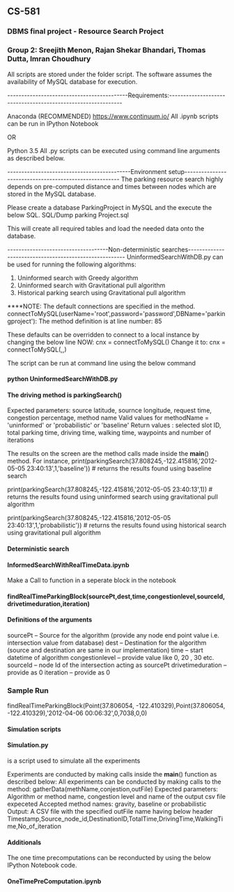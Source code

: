 ## CS-581
### DBMS final project - Resource Search Project

### Group 2: Sreejith Menon, Rajan Shekar Bhandari, Thomas Dutta, Imran Choudhury

All scripts are stored under the folder script. The software assumes the availability of MySQL database for execution.


-------------------------------------------Requirements:-------------------------------------------------------------

Anaconda (RECOMMENDED)
https://www.continuum.io/
All .ipynb scripts can be run in IPython Notebook

OR 

Python 3.5
All .py scripts can be executed using command line arguments as described below.

--------------------------------------------Environment setup-------------------------------------------------------
The parking resource search highly depends on pre-computed distance and times between nodes which are stored in the MySQL database.

Please create a database ParkingProject in MySQL and the execute the below SQL.
SQL/Dump parking Project.sql

This will create all required tables and load the needed data onto the database.

------------------------------------Non-deterministic searches-------------------------------------------------------
UninformedSearchWithDB.py 
can be used for running the following algorithms:
1. Uninformed search with Greedy algorithm
2. Uninformed search with Gravitational pull algorithm
3. Historical parking search using Gravitational pull algorithm

****NOTE: The default connections are specified in the method.
connectToMySQL(userName='root',password='password',DBName='parkingproject'):
The method definition is at line number: 85

These defaults can be overridden to connect to a local instance by changing the below line
NOW: cnx = connectToMySQL()
Change it to: cnx = connectToMySQL(<user>,<password>,<dbname>)

The script can be run at command line using the below command
#### python UninformedSearchWithDB.py

#### The driving method is parkingSearch()
Expected parameters: source latitude, sournce longitude, request time, congestion percentage, method name
Valid values for methodName = 'uninformed' or 'probabilistic' or 'baseline' 
Return values : selected slot ID, total parking time, driving time, walking time, waypoints and number of iterations

The results on the screen are the method calls made inside the __main__() method.
For instance,
print(parkingSearch(37.808245,-122.415816,'2012-05-05 23:40:13',1,'baseline'))  # returns the results found using baseline search

print(parkingSearch(37.808245,-122.415816,'2012-05-05 23:40:13',1))  # returns the results found using uninformed search using gravitational pull algorithm

print(parkingSearch(37.808245,-122.415816,'2012-05-05 23:40:13',1,'probabilistic'))  # returns the results found using historical search using gravitational pull algorithm

#### Deterministic search
#### InformedSearchWithRealTimeData.ipynb

Make a Call to function in a seperate block in the notebook
#### findRealTimeParkingBlock(sourcePt,dest,time,congestionlevel,sourceId,drivetimeduration,iteration)

#### Definitions of the arguments
sourcePt – Source for the algorithm (provide any node end point value i.e. intersection value from database)
dest – Destination for the algorithm (source and destination are same in our implementation)
time – start datetime of algorithm
congestionlevel – provide value like 0, 20 , 30 etc.
sourceId – node Id of the intersection acting as sourcePt
drivetimeduration – provide as 0
iteration – provide as 0 

### Sample Run
findRealTimeParkingBlock(Point(37.806054, -122.410329),Point(37.806054, -122.410329),'2012-04-06 00:06:32',0,7038,0,0)


#### Simulation scripts
#### Simulation.py 
is a script used to simulate all the experiments

Experiments are conducted by making calls inside the __main__() function as described below:
All experiments can be conducted by making calls to the method:
gatherData(methName,conjestion,outFile)
Expected parameters: Algorithm or method name, congestion level and name of the output csv file expeceted
Accepted method names: gravity, baseline or probabilistic
Output: A CSV file with the specified outFile name having below header
Timestamp,Source_node_id,DestinationID,TotalTime,DrivingTime,WalkingTime,No_of_iteration

#### Additionals
The one time precomputations can be reconducted by using the below IPython Notebook code.
#### OneTimePreComputation.ipynb
